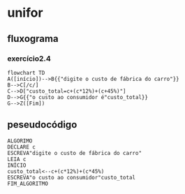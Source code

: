 # unifor
## fluxograma
### exercício2.4

```mermaid
flowchart TD
A([início])-->B{{"digite o custo de fábrica do carro"}}
B-->C[/c/]
C-->D["custo_total=c+(c*12%)+(c+45%)"]
D-->G{{"o custo ao consumidor é"custo_total}}
G-->Z([Fim])
```
## peseudocódigo
```
ALGORIMO
DECLARE c
ESCREVA"digite o custo de fábrica do carro"
LEIA c
INÍCIO
custo_total<--c+(c*12%)+(c*45%)
ESCREVA"o custo ao consumidor"custo_total
FIM_ALGORITMO
```
